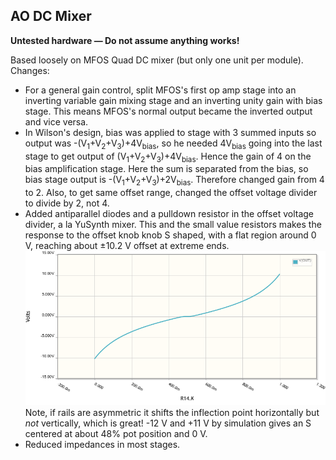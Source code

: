 ## AO DC Mixer

**Untested hardware — Do not assume anything works!**

Based loosely on MFOS Quad DC mixer (but only one unit per module). Changes:

* For a general gain control, split MFOS's first op amp stage into an inverting variable gain mixing stage and an inverting unity gain with bias stage. This means MFOS's normal output became the inverted output and vice versa.
* In Wilson's design, bias was applied to stage with 3 summed inputs so output was -(V<sub>1</sub>+V<sub>2</sub>+V<sub>3</sub>)+4V<sub>bias</sub>, so he needed 4V<sub>bias</sub> going into the last stage to get output of (V<sub>1</sub>+V<sub>2</sub>+V<sub>3</sub>)+4V<sub>bias</sub>. Hence the gain of 4 on the bias amplification stage. Here the sum is separated from the bias, so bias stage output is -(V<sub>1</sub>+V<sub>2</sub>+V<sub>3</sub>)+2V<sub>bias</sub>. Therefore changed gain from 4 to 2. Also, to get same offset range, changed the offset voltage divider to divide by 2, not 4.
* Added antiparallel diodes and a pulldown resistor in the offset voltage divider, a la YuSynth mixer. This and the small value resistors makes the response to the offset knob knob S shaped, with a flat region around 0 V, reaching about ±10.2 V offset at extreme ends. ![Bias dead zone](Images/deadzone.png) 
Note, if rails are asymmetric it shifts the inflection point horizontally but *not* vertically, which is great! -12 V and +11 V by simulation gives an S centered at about 48% pot position and 0 V.
* Reduced impedances in most stages.
